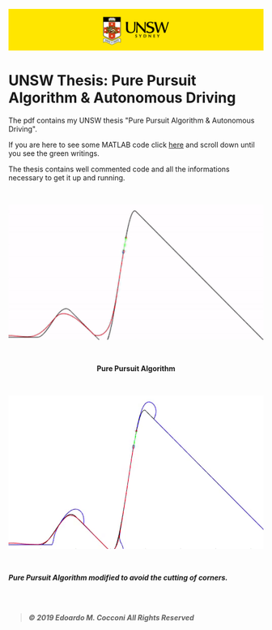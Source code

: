 ![UNSW Banner](Assets/UNSWbanner.png)

# UNSW Thesis: Pure Pursuit Algorithm & Autonomous Driving

The pdf contains my UNSW thesis "Pure Pursuit Algorithm & Autonomous Driving".

If you are here to see some MATLAB code click [here](Pure%20Pursuit%20Algorithm%20%26%20Autonomous%20Driving.pdf) and scroll down until you see the green writings.

The thesis contains well commented code and all the informations necessary to get it up and running.

<br>

<p align="center">
  
  <img width="504" src="Assets/PurePursuit.gif">

<p>

<br>

<p align="center"><b>Pure Pursuit Algorithm<b></p>

<br>

![Modified Pure Pursuit Algorithm](Assets/ModifiedPurePursuit.gif)

<br>

***Pure Pursuit Algorithm modified to avoid the cutting of corners.***

<br>
<br>

> *©  2019  Edoardo  M.  Cocconi  All  Rights  Reserved*

